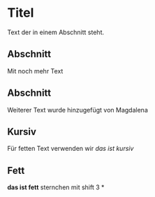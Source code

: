 # Titel

Text der in einem Abschnitt steht.

## Abschnitt

Mit noch mehr Text

## Abschnitt

Weiterer Text wurde hinzugefügt von Magdalena

## Kursiv
Für fetten Text verwenden wir _das ist kursiv_

## Fett 
**das ist fett** sternchen mit shift 3 *
